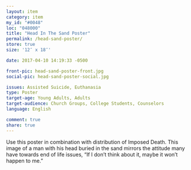 ```yaml
---
layout: item
category: item
my_id: "#0048"
loc: "048000"
title: "Head In The Sand Poster"
permalink: /head-sand-poster/
store: true
size: '12″ x 18″'

date: 2017-04-10 14:19:33 -0500

front-pic: head-sand-poster-front.jpg
social-pic: head-sand-poster-social.jpg

issues: Assisted Suicide, Euthanasia
type: Poster
target-age: Young Adults, Adults
target-audience: Church Groups, College Students, Counselors
language: English

comment: true
share: true
---
```

Use this poster in combination with distribution of Imposed Death. This image of a man with his head buried in the sand mirrors the attitude many have towards end of life issues, “If I don’t think about it, maybe it won’t happen to me.”